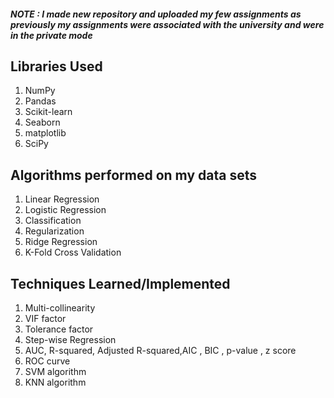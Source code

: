 ##### NOTE : I made new repository and uploaded my few assignments as previously my assignments were associated with the university and were in the private mode

## Libraries Used
1. NumPy
2. Pandas
3. Scikit-learn
4. Seaborn
5. matplotlib
6. SciPy

## Algorithms performed on my data sets


1. Linear Regression
2. Logistic Regression
3. Classification
4. Regularization
5. Ridge Regression
6. K-Fold Cross Validation

## Techniques Learned/Implemented

1. Multi-collinearity
2. VIF factor 
3. Tolerance factor
4. Step-wise Regression
5. AUC, R-squared, Adjusted R-squared,AIC , BIC , p-value , z score
6. ROC curve
7. SVM algorithm
8. KNN algorithm
